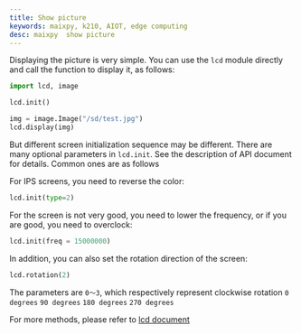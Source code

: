 ```yaml
---
title: Show picture
keywords: maixpy, k210, AIOT, edge computing
desc: maixpy  show picture
---
```




Displaying the picture is very simple. You can use the `lcd` module directly and call the function to display it, as follows:

```python
import lcd, image

lcd.init()

img = image.Image("/sd/test.jpg")
lcd.display(img)
```

But different screen initialization sequence may be different. There are many optional parameters in `lcd.init`. See the description of API document for details. Common ones are as follows

For IPS screens, you need to reverse the color:
```python
lcd.init(type=2)
```

For the screen is not very good, you need to lower the frequency, or if you are good, you need to overclock:
```python
lcd.init(freq = 15000000)
```

In addition, you can also set the rotation direction of the screen:
```python
lcd.rotation(2)
```
The parameters are `0～3`, which respectively represent clockwise rotation `0 degrees` `90 degrees` `180 degrees` `270 degrees`

For more methods, please refer to [lcd document](/api_reference/machine_vision/lcd.md)
